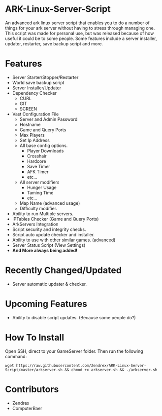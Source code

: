 # ARK-Linux-Server-Script
An advanced ark linux server script that enables you to do a number of things for your ark server without having to stress through managing one. This script was made for personal use, but was released because of how useful it could be to some people. Some features include a server installer, updater, restarter, save backup script and more.

# Features
- Server Starter/Stopper/Restarter
- World save backup script
- Server Installer/Updater
- Dependency Checker
  - CURL
  - GIT
  - SCREEN
- Vast Configuration File
  - Server and Admin Password
  - Hostname
  - Game and Query Ports
  - Max Players
  - Set Ip Address
  - All base config options.
    - Player Downloads
    - Crosshair
    - Hardcore
    - Save Timer
    - AFK Timer
    - etc...
  - All server modifiers
    - Hunger Usage
    - Taming Time
    - etc...
  - Map Name (advanced usage)
  - Difficulty modifier.
- Ability to run Multiple servers.
- IPTables Checker (Game and Query Ports)
- ArkServers Integration
- Script security and integrity checks.
- Script auto update checker and installer.
- Ability to use with other similar games. (advanced)
- Server Status Script (View Settings)
- **And More always being added!**


# Recently Changed/Updated
- Server automatic updater & checker.

# Upcoming Features
- Ability to disable script updates. (Because some people do?)

# How To Install
Open SSH, direct to your GameServer folder. Then run the following command:
````
wget https://raw.githubusercontent.com/Zendrex/ARK-Linux-Server-Script/master/arkserver.sh && chmod +x arkserver.sh && ./arkserver.sh
````

# Contributors
- Zendrex
- ComputerBaer
